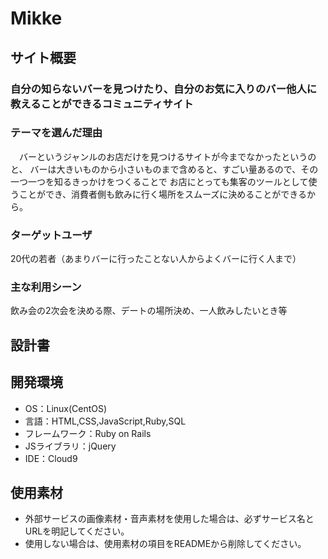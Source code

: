 # Mikke

## サイト概要
### 自分の知らないバーを見つけたり、自分のお気に入りのバー他人に教えることができるコミュニティサイト

### テーマを選んだ理由
　バーというジャンルのお店だけを見つけるサイトが今までなかったというのと、
バーは大きいものから小さいものまで含めると、すごい量あるので、その一つ一つを知るきっかけをつくることで
お店にとっても集客のツールとして使うことができ、消費者側も飲みに行く場所をスムーズに決めることができるから。


### ターゲットユーザ
20代の若者（あまりバーに行ったことない人からよくバーに行く人まで）

### 主な利用シーン
飲み会の2次会を決める際、デートの場所決め、一人飲みしたいとき等

## 設計書


## 開発環境
- OS：Linux(CentOS)
- 言語：HTML,CSS,JavaScript,Ruby,SQL
- フレームワーク：Ruby on Rails
- JSライブラリ：jQuery
- IDE：Cloud9

## 使用素材
- 外部サービスの画像素材・音声素材を使用した場合は、必ずサービス名とURLを明記してください。
- 使用しない場合は、使用素材の項目をREADMEから削除してください。